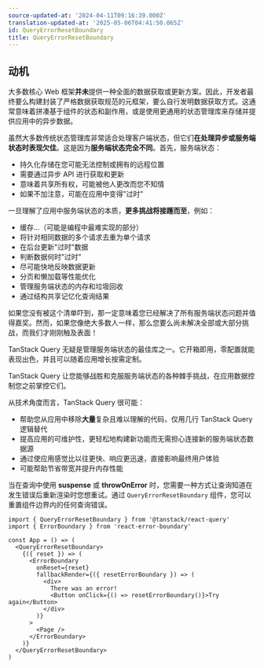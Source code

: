 ```yaml
---
source-updated-at: '2024-04-11T09:16:39.000Z'
translation-updated-at: '2025-05-06T04:41:50.065Z'
id: QueryErrorResetBoundary
title: QueryErrorResetBoundary
---
```


## 动机

大多数核心 Web 框架**并未**提供一种全面的数据获取或更新方案。因此，开发者最终要么构建封装了严格数据获取规范的元框架，要么自行发明数据获取方式。这通常意味着拼凑基于组件的状态和副作用，或是使用更通用的状态管理库来存储并提供应用中的异步数据。

虽然大多数传统状态管理库非常适合处理客户端状态，但它们**在处理异步或服务端状态时表现欠佳**。这是因为**服务端状态完全不同**。首先，服务端状态：

- 持久化存储在您可能无法控制或拥有的远程位置
- 需要通过异步 API 进行获取和更新
- 意味着共享所有权，可能被他人更改而您不知情
- 如果不加注意，可能在应用中变得"过时"

一旦理解了应用中服务端状态的本质，**更多挑战将接踵而至**，例如：

- 缓存...（可能是编程中最难实现的部分）
- 将针对相同数据的多个请求去重为单个请求
- 在后台更新"过时"数据
- 判断数据何时"过时"
- 尽可能快地反映数据更新
- 分页和懒加载等性能优化
- 管理服务端状态的内存和垃圾回收
- 通过结构共享记忆化查询结果

如果您没有被这个清单吓到，那一定意味着您已经解决了所有服务端状态问题并值得嘉奖。然而，如果您像绝大多数人一样，那么您要么尚未解决全部或大部分挑战，而我们才刚刚触及表面！

TanStack Query 无疑是管理服务端状态的最佳库之一。它开箱即用，零配置就能表现出色，并且可以随着应用增长按需定制。

TanStack Query 让您能够战胜和克服服务端状态的各种棘手挑战，在应用数据控制您之前掌控它们。

从技术角度而言，TanStack Query 很可能：

- 帮助您从应用中移除**大量**复杂且难以理解的代码，仅用几行 TanStack Query 逻辑替代
- 提高应用的可维护性，更轻松地构建新功能而无需担心连接新的服务端状态数据源
- 通过使应用感觉比以往更快、响应更迅速，直接影响最终用户体验
- 可能帮助节省带宽并提升内存性能

当在查询中使用 **suspense** 或 **throwOnError** 时，您需要一种方式让查询知道在发生错误后重新渲染时您想重试。通过 `QueryErrorResetBoundary` 组件，您可以重置组件边界内的任何查询错误。

```tsx
import { QueryErrorResetBoundary } from '@tanstack/react-query'
import { ErrorBoundary } from 'react-error-boundary'

const App = () => (
  <QueryErrorResetBoundary>
    {({ reset }) => (
      <ErrorBoundary
        onReset={reset}
        fallbackRender={({ resetErrorBoundary }) => (
          <div>
            There was an error!
            <Button onClick={() => resetErrorBoundary()}>Try again</Button>
          </div>
        )}
      >
        <Page />
      </ErrorBoundary>
    )}
  </QueryErrorResetBoundary>
)
```
